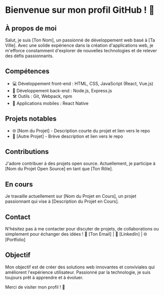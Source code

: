 # Bienvenue sur mon profil GitHub ! 👋

## À propos de moi
Salut, je suis [Ton Nom], un passionné de développement web basé à [Ta Ville]. Avec une solide expérience dans la création d'applications web, je m'efforce constamment d'explorer de nouvelles technologies et de relever des défis passionnants.

## Compétences
- 💻 Développement front-end : HTML, CSS, JavaScript (React, Vue.js)
- 🚀 Développement back-end : Node.js, Express.js
- 🛠️ Outils : Git, Webpack, npm
- 📱 Applications mobiles : React Native

## Projets notables
- 🌐 [Nom du Projet] - Description courte du projet et lien vers le repo
- 🚀 [Autre Projet] - Brève description et lien vers le repo

## Contributions
J'adore contribuer à des projets open source. Actuellement, je participe à [Nom du Projet Open Source] en tant que [Ton Rôle].

## En cours
Je travaille actuellement sur [Nom du Projet en Cours], un projet passionnant qui vise à [Description du Projet en Cours].

## Contact
N'hésitez pas à me contacter pour discuter de projets, de collaborations ou simplement pour échanger des idées ! 📧 [Ton Email] | 💼 [LinkedIn] | 🌐 [Portfolio]

## Objectif
Mon objectif est de créer des solutions web innovantes et conviviales qui améliorent l'expérience utilisateur. Passionné par la technologie, je suis toujours prêt à apprendre et à évoluer.

Merci de visiter mon profil ! 🚀
